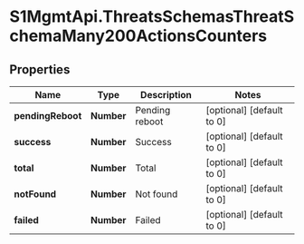 # S1MgmtApi.ThreatsSchemasThreatSchemaMany200ActionsCounters

## Properties
Name | Type | Description | Notes
------------ | ------------- | ------------- | -------------
**pendingReboot** | **Number** | Pending reboot | [optional] [default to 0]
**success** | **Number** | Success | [optional] [default to 0]
**total** | **Number** | Total | [optional] [default to 0]
**notFound** | **Number** | Not found | [optional] [default to 0]
**failed** | **Number** | Failed | [optional] [default to 0]


